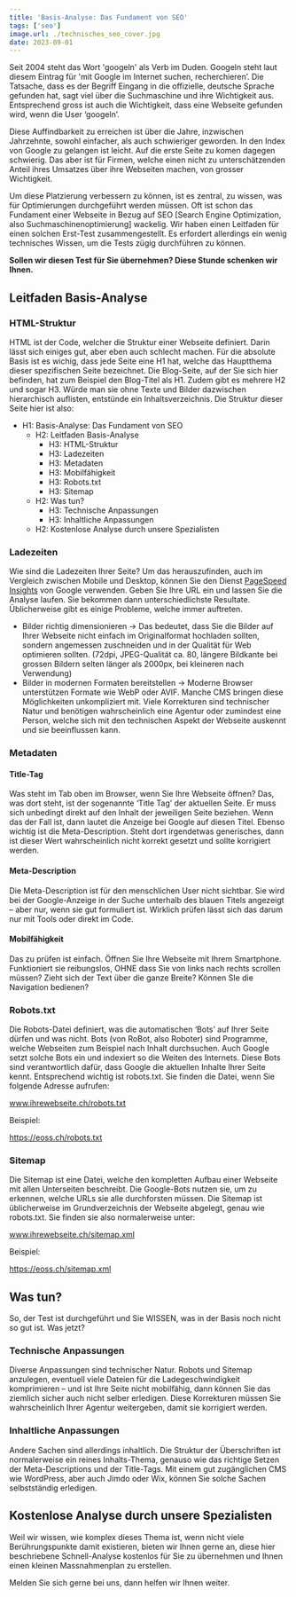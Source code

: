 ```yaml
---
title: 'Basis-Analyse: Das Fundament von SEO'
tags: ['seo']
image.url: ./technisches_seo_cover.jpg
date: 2023-09-01
---
```


Seit 2004 steht das Wort 'googeln' als Verb im Duden. Googeln steht laut diesem Eintrag für 'mit Google im Internet suchen, recherchieren’. Die Tatsache, dass es der Begriff Eingang in die offizielle, deutsche Sprache gefunden hat, sagt viel über die Suchmaschine und ihre Wichtigkeit aus. Entsprechend gross ist auch die Wichtigkeit, dass eine Webseite gefunden wird, wenn die User ‘googeln’.

Diese Auffindbarkeit zu erreichen ist über die Jahre, inzwischen Jahrzehnte, sowohl einfacher, als auch schwieriger geworden. In den Index von Google zu gelangen ist leicht. Auf die erste Seite zu komen dagegen schwierig. Das aber ist für Firmen, welche einen nicht zu unterschätzenden Anteil ihres Umsatzes über ihre Webseiten machen, von grosser Wichtigkeit.

Um diese Platzierung verbessern zu können, ist es zentral, zu wissen, was für Optimierungen durchgeführt werden müssen. Oft ist schon das Fundament einer Webseite in Bezug auf SEO [Search Engine Optimization, also Suchmaschinenoptimierung] wackelig. Wir haben einen Leitfaden für einen solchen Erst-Test zusammengestellt. Es erfordert allerdings ein wenig technisches Wissen, um die Tests zügig durchführen zu können.

**Sollen wir diesen Test für Sie übernehmen? Diese Stunde schenken wir Ihnen.**

## Leitfaden Basis-Analyse

### HTML-Struktur

HTML ist der Code, welcher die Struktur einer Webseite definiert. Darin lässt sich einiges gut, aber eben auch schlecht machen. Für die absolute Basis ist es wichig, dass jede Seite eine H1 hat, welche das Hauptthema dieser spezifischen Seite bezeichnet. Die Blog-Seite, auf der Sie sich hier befinden, hat zum Beispiel den Blog-Titel als H1. Zudem gibt es mehrere H2 und sogar H3. Würde man sie ohne Texte und Bilder dazwischen hierarchisch auflisten, entstünde ein Inhaltsverzeichnis. Die Struktur dieser Seite hier ist also:

-   H1: Basis-Analyse: Das Fundament von SEO
    -   H2: Leitfaden Basis-Analyse
        -   H3: HTML-Struktur
        -   H3: Ladezeiten
        -   H3: Metadaten
        -   H3: Mobilfähigkeit
        -   H3: Robots.txt
        -   H3: Sitemap
    -   H2: Was tun?
        -   H3: Technische Anpassungen
        -   H3: Inhaltliche Anpassungen
    -   H2: Kostenlose Analyse durch unsere Spezialisten

### Ladezeiten

Wie sind die Ladezeiten Ihrer Seite? Um das herauszufinden, auch im Vergleich zwischen Mobile und Desktop, können Sie den Dienst [PageSpeed Insights](https://pagespeed.web.dev/) von Google verwenden. Geben Sie Ihre URL ein und lassen Sie die Analyse laufen. Sie bekommen dann unterschiedlichste Resultate. Üblicherweise gibt es einige Probleme, welche immer auftreten.

-   Bilder richtig dimensionieren → Das bedeutet, dass Sie die Bilder auf Ihrer Webseite nicht einfach im Originalformat hochladen sollten, sondern angemessen zuschneiden und in der Qualität für Web optimieren sollten. (72dpi, JPEG-Qualität ca. 80, längere Bildkante bei grossen Bildern selten länger als 2000px, bei kleineren nach Verwendung)
-   Bilder in modernen Formaten bereitstellen → Moderne Browser unterstützen Formate wie WebP oder AVIF. Manche CMS bringen diese Möglichkeiten unkompliziert mit.
    Viele Korrekturen sind technischer Natur und benötigen wahrscheinlich eine Agentur oder zumindest eine Person, welche sich mit den technischen Aspekt der Webseite auskennt und sie beeinflussen kann.

### Metadaten

#### Title-Tag

Was steht im Tab oben im Browser, wenn Sie Ihre Webseite öffnen? Das, was dort steht, ist der sogenannte ‘Title Tag’ der aktuellen Seite. Er muss sich unbedingt direkt auf den Inhalt der jeweiligen Seite beziehen. Wenn das der Fall ist, dann lautet die Anzeige bei Google auf diesen Titel. Ebenso wichtig ist die Meta-Description. Steht dort irgendetwas generisches, dann ist dieser Wert wahrscheinlich nicht korrekt gesetzt und sollte korrigiert werden.

#### Meta-Description

Die Meta-Description ist für den menschlichen User nicht sichtbar. Sie wird bei der Google-Anzeige in der Suche unterhalb des blauen Titels angezeigt – aber nur, wenn sie gut formuliert ist. Wirklich prüfen lässt sich das darum nur mit Tools oder direkt im Code.

#### Mobilfähigkeit

Das zu prüfen ist einfach. Öffnen Sie Ihre Webseite mit Ihrem Smartphone. Funktioniert sie reibungslos, OHNE dass Sie von links nach rechts scrollen müssen? Zieht sich der Text über die ganze Breite? Können SIe die Navigation bedienen?

### Robots.txt

Die Robots-Datei definiert, was die automatischen ‘Bots’ auf Ihrer Seite dürfen und was nicht. Bots (von RoBot, also Roboter) sind Programme, welche Webseiten zum Beispiel nach Inhalt durchsuchen. Auch Google setzt solche Bots ein und indexiert so die Weiten des Internets. Diese Bots sind verantwortlich dafür, dass Google die aktuellen Inhalte Ihrer Seite kennt. Entsprechend wichtig ist robots.txt. Sie finden die Datei, wenn Sie folgende Adresse aufrufen:

www.ihrewebseite.ch/robots.txt

Beispiel:

https://eoss.ch/robots.txt

### Sitemap

Die Sitemap ist eine Datei, welche den kompletten Aufbau einer Webseite mit allen Unterseiten beschreibt. Die Google-Bots nutzen sie, um zu erkennen, welche URLs sie alle durchforsten müssen. Die Sitemap ist üblicherweise im Grundverzeichnis der Webseite abgelegt, genau wie robots.txt. Sie finden sie also normalerweise unter:

www.ihrewebseite.ch/sitemap.xml

Beispiel:

https://eoss.ch/sitemap.xml

## Was tun?

So, der Test ist durchgeführt und Sie WISSEN, was in der Basis noch nicht so gut ist. Was jetzt?

### Technische Anpassungen

Diverse Anpassungen sind technischer Natur. Robots und Sitemap anzulegen, eventuell viele Dateien für die Ladegeschwindigkeit komprimieren – und ist Ihre Seite nicht mobilfähig, dann können Sie das ziemlich sicher auch nicht selber erledigen. Diese Korrekturen müssen Sie wahrscheinlich Ihrer Agentur weitergeben, damit sie korrigiert werden.

### Inhaltliche Anpassungen

Andere Sachen sind allerdings inhaltlich. Die Struktur der Überschriften ist normalerweise ein reines Inhalts-Thema, genauso wie das richtige Setzen der Meta-Descriptions und der Title-Tags. Mit einem gut zugänglichen CMS wie WordPress, aber auch Jimdo oder Wix, können Sie solche Sachen selbstständig erledigen.

## Kostenlose Analyse durch unsere Spezialisten

Weil wir wissen, wie komplex dieses Thema ist, wenn nicht viele Berührungspunkte damit existieren, bieten wir Ihnen gerne an, diese hier beschriebene Schnell-Analyse kostenlos für Sie zu übernehmen und Ihnen einen kleinen Massnahmenplan zu erstellen.

Melden Sie sich gerne bei uns, dann helfen wir Ihnen weiter.
